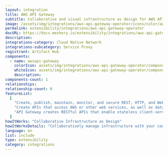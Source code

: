 ```yaml
---
layout: integration
title: AWS API Gateway
subtitle: Collaborative and visual infrastructure as design for AWS API Gateway
image: /assets/img/integrations/aws-api-gateway-operator/icons/color/aws-api-gateway-operator-color.svg
permalink: extensibility/integrations/aws-api-gateway-operator
docURL: https://docs.meshery.io/extensibility/integrations/aws-api-gateway-operator
description:
integrations-category: Cloud Native Network
integrations-subcategory: Service Proxy
registrant: Artifact Hub
components:
  - name: awsapi-gateway
    colorIcon: assets/img/integrations/aws-api-gateway-operator/components/awsapi-gateway/icons/color/awsapi-gateway-color.svg
    whiteIcon: assets/img/integrations/aws-api-gateway-operator/components/awsapi-gateway/icons/white/awsapi-gateway-white.svg
    description:
components-count: 1
relationships:
relationship-count: 0
featureList:
  [
    "Create, publish, maintain, monitor, and secure REST, HTTP, and WebSocket APIs at any scale.",
    "Create APIs that access AWS or other web services, as well as data stored in the AWS Cloud.",
    "API Gateway creates RESTful APIs that enable stateless client-server communication.",
  ]
howItWorks: "Collaborative Infrastructure as Design"
howItWorksDetails: "Collaboratively manage infrastructure with your coworkers synchronously sharing the same designs."
language: en
list: include
type: extensibility
category: integrations
---
```

